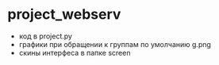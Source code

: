 # project_webserv
- код в project.py
- графики при обращении к группам по умолчанию g.png
- скины интерфеса в папке screen
